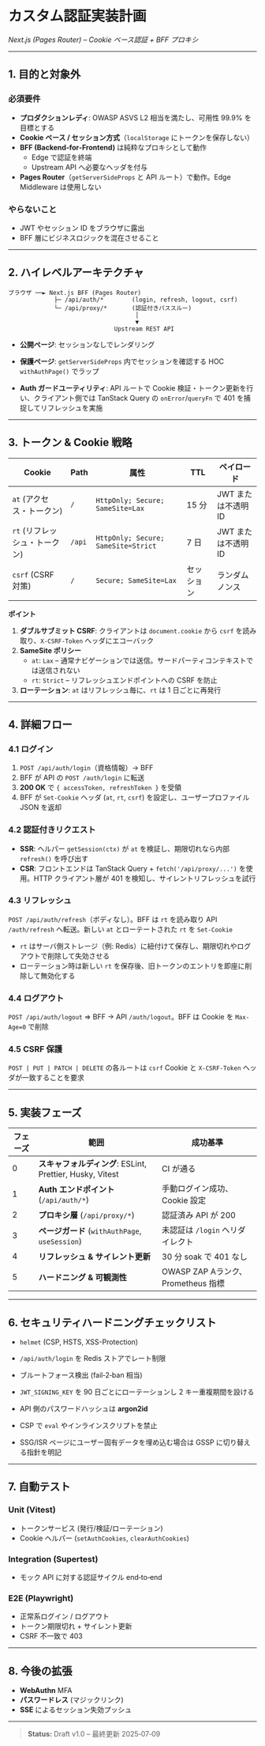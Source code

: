 
# カスタム認証実装計画  
*Next.js (Pages Router) – Cookie ベース認証 + BFF プロキシ*

---

## 1. 目的と対象外
### 必須要件
- **プロダクションレディ**: OWASP ASVS L2 相当を満たし、可用性 99.9% を目標とする  
- **Cookie ベース / セッション方式**（`localStorage` にトークンを保存しない）  
- **BFF (Backend‑for‑Frontend)** は純粋なプロキシとして動作  
  - Edge で認証を終端  
  - Upstream API へ必要なヘッダを付与  
- **Pages Router**（`getServerSideProps` と API ルート）で動作。Edge Middleware は使用しない

### やらないこと
- JWT やセッション ID をブラウザに露出  
- BFF 層にビジネスロジックを混在させること

---

## 2. ハイレベルアーキテクチャ

```
ブラウザ ──► Next.js BFF (Pages Router)
             ├─ /api/auth/*        (login, refresh, logout, csrf)
             └─ /api/proxy/*       (認証付きパススルー)
                                    │
                                    ▼
                              Upstream REST API
```

- **公開ページ**: セッションなしでレンダリング  
- **保護ページ**: `getServerSideProps` 内でセッションを確認する HOC `withAuthPage()` でラップ  

- **Auth ガードユーティリティ**: API ルートで Cookie 検証・トークン更新を行い、クライアント側では TanStack Query の `onError`/`queryFn` で 401 を捕捉してリフレッシュを実施

---

## 3. トークン & Cookie 戦略

| Cookie                        | Path   | 属性                                | TTL        | ペイロード          |
| ----------------------------- | ------ | ----------------------------------- | ---------- | ------------------- |
| `at` (アクセス・トークン)     | `/`    | `HttpOnly; Secure; SameSite=Lax`    | 15 分      | JWT または不透明 ID |
| `rt` (リフレッシュ・トークン) | `/api` | `HttpOnly; Secure; SameSite=Strict` | 7 日       | JWT または不透明 ID |
| `csrf` (CSRF 対策)            | `/`    | `Secure; SameSite=Lax`              | セッション | ランダムノンス      |

**ポイント**

1. **ダブルサブミット CSRF**: クライアントは `document.cookie` から `csrf` を読み取り、`X-CSRF-Token` ヘッダにエコーバック  
2. **SameSite ポリシー**  
   - `at`: `Lax` – 通常ナビゲーションでは送信。サードパーティコンテキストでは送信されない  
   - `rt`: `Strict` – リフレッシュエンドポイントへの CSRF を防止  
3. **ローテーション**: `at` はリフレッシュ毎に、`rt` は 1 日ごとに再発行

---

## 4. 詳細フロー

### 4.1 ログイン  
1. `POST /api/auth/login`（資格情報）→ BFF  
2. BFF が API の `POST /auth/login` に転送  
3. **200 OK** で `{ accessToken, refreshToken }` を受領  
4. BFF が `Set-Cookie` ヘッダ (`at`, `rt`, `csrf`) を設定し、ユーザープロファイル JSON を返却  

### 4.2 認証付きリクエスト  
- **SSR**: ヘルパー `getSession(ctx)` が `at` を検証し、期限切れなら内部 `refresh()` を呼び出す  
- **CSR**: フロントエンドは TanStack Query + `fetch('/api/proxy/...')` を使用。HTTP クライアント層が 401 を検知し、サイレントリフレッシュを試行

### 4.3 リフレッシュ
`POST /api/auth/refresh`（ボディなし）。BFF は `rt` を読み取り API `/auth/refresh` へ転送。新しい `at` とローテートされた `rt` を `Set-Cookie`
- `rt` はサーバ側ストレージ（例: Redis）に紐付けて保存し、期限切れやログアウトで削除して失効させる
- ローテーション時は新しい `rt` を保存後、旧トークンのエントリを即座に削除して無効化する

### 4.4 ログアウト  
`POST /api/auth/logout` ⇒ BFF → API `/auth/logout`。BFF は Cookie を `Max-Age=0` で削除

### 4.5 CSRF 保護  
`POST | PUT | PATCH | DELETE` の各ルートは `csrf` Cookie と `X-CSRF-Token` ヘッダが一致することを要求

---

## 5. 実装フェーズ

| フェーズ | 範囲                                                      | 成功基準                           |
| -------- | --------------------------------------------------------- | ---------------------------------- |
| 0        | **スキャフォルディング**: ESLint, Prettier, Husky, Vitest | CI が通る                          |
| 1        | **Auth エンドポイント** (`/api/auth/*`)                   | 手動ログイン成功、Cookie 設定      |
| 2        | **プロキシ層** (`/api/proxy/*`)                           | 認証済み API が 200                |
| 3        | **ページガード** (`withAuthPage`, `useSession`)           | 未認証は `/login` へリダイレクト   |
| 4        | **リフレッシュ & サイレント更新**                         | 30 分 soak で 401 なし             |
| 5        | **ハードニング & 可観測性**                               | OWASP ZAP Aランク、Prometheus 指標 |

---

## 6. セキュリティハードニングチェックリスト
- `helmet` (CSP, HSTS, XSS-Protection)  
- `/api/auth/login` を Redis ストアでレート制限  
- ブルートフォース検出 (fail‑2‑ban 相当)  
- `JWT_SIGNING_KEY` を 90 日ごとにローテーションし 2 キー重複期間を設ける  
- API 側のパスワードハッシュは **argon2id**  
- CSP で `eval` やインラインスクリプトを禁止  

- SSG/ISR ページにユーザー固有データを埋め込む場合は GSSP に切り替える指針を明記

---

## 7. 自動テスト

### Unit (Vitest)
- トークンサービス (発行/検証/ローテーション)  
- Cookie ヘルパー (`setAuthCookies`, `clearAuthCookies`)  

### Integration (Supertest)
- モック API に対する認証サイクル end‑to‑end  

### E2E (Playwright)
- 正常系ログイン / ログアウト  
- トークン期限切れ + サイレント更新  
- CSRF 不一致で 403  

---

## 8. 今後の拡張
- **WebAuthn** MFA  
- **パスワードレス** (マジックリンク)  
- **SSE** によるセッション失効プッシュ  

---

> **Status:** Draft v1.0 – 最終更新 2025‑07‑09
